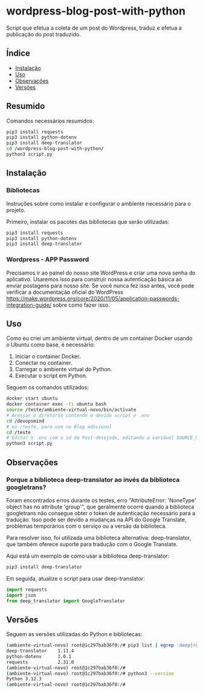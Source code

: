 # wordpress-blog-post-with-python

Script que efetua a coleta de um post do Wordpress, traduz e efetua a publicação do post traduzido.

## Índice

- [Instalação](#instalacao)
- [Uso](#uso)
- [Observações](#observacoes)
- [Versões](#versoes)

## Resumido

Comandos necessários resumidos:

```bash
pip3 install requests
pip3 install python-dotenv
pip3 install deep-translator
cd /wordpress-blog-post-with-python/
python3 script.py
```

## Instalação

### Bibliotecas

Instruções sobre como instalar e configurar o ambiente necessário para o projeto.

Primeiro, instalar os pacotes das bibliotecas que serão utilizadas:

```bash
pip3 install requests
pip3 install python-dotenv
pip3 install deep-translator
```

### Wordpress - APP Password

Precisamos ir ao painel do nosso site WordPress e criar uma nova senha do aplicativo. Usaremos isso para construir nossa autenticação básica ao enviar postagens para nosso site. 
Se você nunca fez isso antes, você pode verificar a documentação oficial do WordPress <https://make.wordpress.org/core/2020/11/05/application-passwords-integration-guide/> sobre como fazer isso.


## Uso

Como eu criei um ambiente virtual, dentro de um container Docker usando o Ubuntu como base, é necessário:

1. Iniciar o container Docker.
2. Conectar no container.
3. Carregar o ambiente virtual do Python.
4. Executar o script em Python.

Seguem os comandos utilizados:

```bash
docker start ubuntu
docker container exec -ti ubuntu bash
source /teste/ambiente-virtual-novo/bin/activate
# Acessar o diretório contendo o devido script e .env
cd /devopsmind
# ou /teste, para uso no Blog adicional
cd /teste
# Editar o .env com o id do Post desejado, editando a variável SOURCE_URL, ao final o número é obtido na página "Posts", passando o mouse por cima de um post e vendo seu id
python3 script.py
```


## Observações

### Porque a biblioteca deep-translator ao invés da biblioteca googletrans?

Foram encontrados erros durante os testes, erro "AttributeError: 'NoneType' object has no attribute 'group'", que geralmente ocorre quando a biblioteca googletrans não consegue obter o token de autenticação necessário para a tradução. Isso pode ser devido a mudanças na API do Google Translate, problemas temporários com o serviço ou a versão da biblioteca.

Para resolver isso, foi utilizada uma biblioteca alternativa: deep-translator, que também oferece suporte para tradução com o Google Translate.

Aqui está um exemplo de como usar a biblioteca deep-translator:

```bash
pip3 install deep-translator
```

Em seguida, atualize o script para usar deep-translator:

~~~~python
import requests
import json
from deep_translator import GoogleTranslator
~~~~

## Versões

Seguem as versões utilizadas do Python e bibliotecas:

````bash
(ambiente-virtual-novo) root@1c297bab36f0:/# pip3 list | egrep 'deep|requests|dot'
deep-translator    1.11.4
python-dotenv      1.0.1
requests           2.31.0
(ambiente-virtual-novo) root@1c297bab36f0:/#
(ambiente-virtual-novo) root@1c297bab36f0:/# python3 --version
Python 3.12.3
(ambiente-virtual-novo) root@1c297bab36f0:/#

````